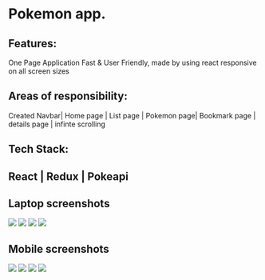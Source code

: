 
<div>
<h1>Pokemon app.</h1>

<h2>Features:</h2>
One Page Application Fast & User Friendly,
 made by using react responsive on all screen sizes


<h2>Areas of responsibility:</h2>
 Created Navbar| Home page | List page | Pokemon page| Bookmark page | details page | infinte scrolling

<h2>Tech Stack:<h2/>
<p>React | Redux | Pokeapi<p/>
</div>
<div>
<h2>Laptop screenshots</h2>
<img src="https://iili.io/H6S1dXe.jpg"/>
<img src="https://iili.io/H6S1nkB.jpg"/>
<img src="https://iili.io/H6S1lpI.jpg"/>
<img src="https://iili.io/H6S1wYl.jpg"/>
</div>
<div>
<h2>Mobile screenshots</h2>
<img src="https://iili.io/H6SMsyl.jpg"/>
<img src="https://iili.io/H6SVG94.jpg"/>
<img src="https://iili.io/H6SVecb.jpg"/>
<img src="https://iili.io/H6SWnxS.jpg"/>
</div>